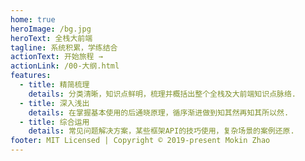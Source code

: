 ```yaml
---
home: true
heroImage: /bg.jpg
heroText: 全栈大前端
tagline: 系统积累，学练结合
actionText: 开始旅程 →
actionLink: /00-大纲.html
features:
  - title: 精简梳理
    details: 分类清晰，知识点鲜明，梳理并概括出整个全栈及大前端知识点脉络.
  - title: 深入浅出
    details: 在掌握基本使用的后通晓原理，循序渐进做到知其然再知其所以然.
  - title: 综合运用
    details: 常见问题解决方案，某些框架API的技巧使用，复杂场景的案例还原.
footer: MIT Licensed | Copyright © 2019-present Mokin Zhao
---
```

